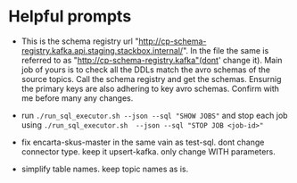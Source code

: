 # Helpful prompts

- This is the schema registry url "http://cp-schema-registry.kafka.api.staging.stackbox.internal/". In the file the same is referred to as "http://cp-schema-registry.kafka"(dont' change it). Main job of yours is to check all the DDLs match the avro schemas of the source topics. Call the schema registry and get the schemas. Ensurnig the primary keys are also adhering to key avro schemas. Confirm with me before many any changes.

- run `./run_sql_executor.sh --json --sql "SHOW JOBS"` and stop each job using `./run_sql_executor.sh  --json --sql "STOP JOB <job-id>"`

- fix encarta-skus-master in the same vain as test-sql. dont change connector type. keep it upsert-kafka. only change WITH parameters.
- simplify table names. keep topic names as is.